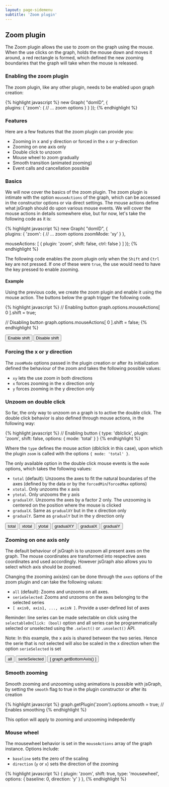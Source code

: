 ```yaml
---
layout: page-sidemenu
subtitle: 'Zoom plugin'
---
```

## Zoom plugin
<script>

function makeGraph( domID, zoomOptions, mouseActions, secondSerie ) {

var graph = new Graph( domID, {

plugins: {
  'zoom': zoomOptions || {}
},

mouseActions: mouseActions || []

} );

graph.resize( 400, 300 );

const wave1 = Graph.newWaveform();

for( var i = 0; i < 2 * Math.PI; i += 0.1 ) {
  wave1.append( Math.sin( i ), i );
}

var serie = graph.newSerie( "firstSerie" ).autoAxis().setWaveform( wave1 );

if( secondSerie ) {

  serie.setLineColor('ForestGreen').setOption('selectableOnClick', true);

  const wave = Graph.newWaveform();
  for( var i = 0; i < 2 * Math.PI; i += 0.1 ) {
    wave.append( Math.cos( i ), i );
  }

  var serie = graph.newSerie( "secondSerie" ).autoAxis().setYAxis( graph.getRightAxis( 0 ) ).setWaveform( wave ).setLineColor('crimson').setOption('selectableOnClick', true);

  graph.getRightAxis( 0 ).turnGridsOff();



}
graph.draw();

return { Graph: graph }
}

</script>

The Zoom plugin allows the use to zoom on the graph using the mouse. When the use clicks on the graph, holds the mouse down and moves it around, a red rectangle is formed, which defined the new zooming boundaries that the graph will take when the mouse is released.


### <a id="enabling"></a>Enabling the zoom plugin
The zoom plugin, like any other plugin, needs to be enabled upon graph creation:

{% highlight javascript %}
new Graph( "domID", {  
  plugins: {
     'zoom': {
        // ... zoom options
      }
  }
});
{% endhighlight %}

### <a id="features"></a>Features

Here are a few features that the zoom plugin can provide you:

* Zooming in x and y direction or forced in the x or y-direction
* Zooming on one axis only
* Double click to unzoom
* Mouse wheel to zoom gradually
* Smooth transition (animated zooming)
* Event calls and cancellation possible


### <a id="basics"></a>Basics

We will now cover the basics of the zoom plugin. The zoom plugin is intimate with the option ```mouseActions``` of the graph, which can be accessed in the constructor options or via direct settings. The mouse actions define what jsGraph should do upon various mouse events. We will cover the mouse actions in details somewhere else, but for now, let's take the following code as it is:

{% highlight javascript %}
new Graph( "domID", {  
  plugins: {
     'zoom': {
        // ... zoom options
        zoomMode: 'xy'
      }
  },

  mouseActions: [
    { plugin: 'zoom', shift: false, ctrl: false }
  ]
});
{% endhighlight %}

The following code enables the zoom plugin only when the ```Shift``` and ```Ctrl``` key are not pressed. If one of these were ```true```, the use would need to have the key pressed to enable zooming.

#### <a id="example"></a>Example

Using the previous code, we create the zoom plugin and enable it using the mouse action. The buttons below the graph trigger the following code.

{% highlight javascript %}
// Enabling button
graph.options.mouseActions[ 0 ].shift = true;

// Disabling button
graph.options.mouseActions[ 0 ].shift = false;
{% endhighlight %}

<div id="example-1" class="jsgraph-example"></div>

<script>

var graphResponse = makeGraph( "example-1", { zoomMode: 'xy' }, [ { plugin: 'zoom' } ] ); 

$( document ).ready( function() {

  $( '#example-1-shift' ).on( 'click', function() {
    
    graphResponse.Graph.options.mouseActions[ 0 ].shift = true;

    $( this ).siblings( ).removeClass( 'active' );
    $( this ).addClass( 'active' );
  });

  $( '#example-1-shift2' ).on('click', function() {
    
    graphResponse.Graph.options.mouseActions[ 0 ].shift = false;

    $( this ).siblings( ).removeClass( 'active' );
    $( this ).addClass( 'active' );
  });
});
</script>

<div class="btn-group">
  <button class="btn btn-default" id="example-1-shift">Enable shift</button>
  <button class="btn btn-default active" id="example-1-shift2">Disable shift</button>
</div>


### <a id="forcing"></a>Forcing the x or y direction
 
The ```zoomMode``` options passed in the plugin creation or after its initialization defined the behaviour of the zoom and takes the following possible values:

* ```xy``` lets the use zoom in both directions
* ```x``` forces zooming in the x direction only
* ```y``` forces zooming in the y direction only


### <a id="unzooming"></a>Unzoom on double click

So far, the only way to unzoom on a graph is to active the double click. The double click behavior is also defined through mouse actions, in the following way:

{% highlight javascript %}
// Enabling button
{ type: 'dblclick', plugin: 'zoom', shift: false, options: { mode: 'total' } }
{% endhighlight %}

Where the ```type``` defines the mouse action (dblclick in this case), upon which the plugin ```zoom``` is called with the options ```{ mode: 'total' }```.

<div id="example-2" class="jsgraph-example"></div>

<script>

var graphResponse = makeGraph( "example-2", { zoomMode: 'xy' }, [ { plugin: 'zoom' }, { type: 'dblclick', plugin: 'zoom', shift: false, options: { mode: 'total' } }
 ] ); 

</script>

The only available option in the double click mouse events is the ```mode``` options, which takes the following values:

* ```total``` (default): Unzooms the axes to fit the natural boundaries of the axes (defined by the data or by the ```forcedMin```/```forcedMax``` options)
* ```xtotal```. Only unzooms the x axis
* ```ytotal```. Only unzooms the y axis
* ```gradualXY```. Unzooms the axes by a factor 2 only. The unzooming is centered on the position where the mouse is clicked
* ```gradualX```. Same as ```gradualXY``` but in the x direction only
* ```gradualY```. Same as ```gradualY``` but in the y direction only


<div id="example-3" class="jsgraph-example"></div>

<script>

( function() {

var graphResponse = makeGraph( "example-3", { zoomMode: 'xy' }, [ { plugin: 'zoom' }, { type: 'dblclick', plugin: 'zoom', shift: false, options: { mode: 'total' } }
 ] ); 

$( document ).ready( function() {

  $( 'button.example-3' ).on( 'click', function() {
    
    switch( $( this ).attr( 'id' ).replace('example-3-', '' ) ) {

      case 'total':
        graphResponse.Graph.options.mouseActions[ 1 ].options.mode = 'total';
      break;
      case 'xtotal':
        graphResponse.Graph.options.mouseActions[ 1 ].options.mode = 'xtotal';
      break;
      case 'ytotal':
        graphResponse.Graph.options.mouseActions[ 1 ].options.mode = 'ytotal';
      break;
      case 'gradualXY':
        graphResponse.Graph.options.mouseActions[ 1 ].options.mode = 'gradualXY';
      break;
      case 'gradualX':
        graphResponse.Graph.options.mouseActions[ 1 ].options.mode = 'gradualX';
      break;
      case 'gradualY':
        graphResponse.Graph.options.mouseActions[ 1 ].options.mode = 'gradualY';
      break;

    }  
    
    $( this ).siblings( ).removeClass( 'active' );
    $( this ).addClass( 'active' );
  });

});


}) ();
</script>

<div class="btn-group">
<button class="btn btn-default example-3 active" id="example-3-total">total</button>
<button class="btn btn-default example-3" id="example-3-xtotal">xtotal</button>
<button class="btn btn-default example-3" id="example-3-ytotal">ytotal</button>
<button class="btn btn-default example-3" id="example-3-gradualXY">gradualXY</button>
<button class="btn btn-default example-3" id="example-3-gradualX">gradualX</button>
<button class="btn btn-default example-3" id="example-3-gradualY">gradualY</button>
</div>



### <a id="oneaxis"></a> Zooming on one axis only
The default behaviour of jsGraph is to unzoom all present axes on the graph. The mouse coordinates are transformed into respective axes coordinates and used accordingly. However jsGraph also allows you to select which axis should be zoomed.

Changing the zooming axis(es) can be done through the ```axes``` options of the zoom plugin and can take the following values:

* ```all``` (default): Zooms and unzooms on all axes.
* ```serieSelected```: Zooms and unzooms on the axes belonging to the selected series
* ```[ axis0, axis1, ..., axisN ]```. Provide a user-defined list of axes

Reminder: line series can be made selectable on click using the ```selectableOnClick: (bool)``` option and all series can be programmatically selected or unselected using the ```.select()``` or ```.unselect()``` API.

<div id="example-4" class="jsgraph-example"></div>

<script>

( function() {

var graphResponse = makeGraph( "example-4", { zoomMode: 'xy' }, [ { plugin: 'zoom' }, { type: 'dblclick', plugin: 'zoom', shift: false, options: { mode: 'total' } }
 ], true ); 

$( document ).ready( function() {

  $( 'button.example-4' ).on( 'click', function() {
    
    graphResponse.Graph.options.mouseActions[ 0 ].options = graphResponse.Graph.options.mouseActions[ 0 ].options || {};

    switch( $( this ).attr( 'id' ).replace('example-4-', '' ) ) {

      case 'all':

        graphResponse.Graph.getPlugin('zoom').options.axes = 'all';
      break;
      case 'serieSelected':
        graphResponse.Graph.getPlugin('zoom').options.axes = 'serieSelected';
      break;

      case 'bottom':
        graphResponse.Graph.getPlugin('zoom').options.axes = [ graphResponse.Graph.getBottomAxis() ];
      break;
    }  
    
    $( this ).siblings( ).removeClass( 'active' );
    $( this ).addClass( 'active' );
  });

});


}) ();
</script>

Note: In this example, the x axis is shared between the two series. Hence the serie that is not selected will also be scaled in the x direction when the option ```serieSelected``` is set
<div class="btn-group">
  <button class="btn btn-default example-4 active" id="example-4-all">all</button>
  <button class="btn btn-default example-4" id="example-4-serieSelected">serieSelected</button>
  <button class="btn btn-default example-4" id="example-4-bottom">[ graph.getBottomAxis() ]</button>
</div>



### <a id="smooth"></a>Smooth zooming

Smooth zooming and unzooming using animations is possible with jsGraph, by setting the ```smooth``` flag to true in the plugin constructor or after its creation

{% highlight javascript %}
graph.getPlugin('zoom').options.smooth = true; // Enables smoothing
{% endhighlight %}

This option will apply to zooming and unzooming indepedently


<div id="example-5" class="jsgraph-example"></div>

<script>

( function() {

var graphResponse = makeGraph( "example-5", { zoomMode: 'xy', smooth: true }, [ { plugin: 'zoom' }, { type: 'dblclick', plugin: 'zoom', shift: false, options: { mode: 'total' } }
 ], false ); 

}) ();
</script>


### <a id="mousewheel"></a>Mouse wheel

The mousewheel behavior is set in the ```mouseActions``` array of the graph instance. Options include:

* ```baseline``` sets the zero of the scaling
* ```direction``` (```y``` or ```x```) sets the direction of the zooming

{% highlight javascript %}
{ plugin: 'zoom', shift: true, type: 'mousewheel', options: { baseline: 0, direction: 'y' } },
{% endhighlight %}